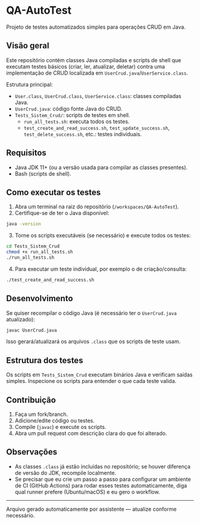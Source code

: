 # QA-AutoTest

Projeto de testes automatizados simples para operações CRUD em Java.

## Visão geral

Este repositório contém classes Java compiladas e scripts de shell que executam testes básicos (criar, ler, atualizar, deletar) contra uma implementação de CRUD localizada em `UserCrud.java`/`UserService.class`.

Estrutura principal:

- `User.class`, `UserCrud.class`, `UserService.class`: classes compiladas Java.
- `UserCrud.java`: código fonte Java do CRUD.
- `Tests_Sistem_Crud/`: scripts de testes em shell.
  - `run_all_tests.sh`: executa todos os testes.
  - `test_create_and_read_success.sh`, `test_update_success.sh`, `test_delete_success.sh`, etc.: testes individuais.

## Requisitos

- Java JDK 11+ (ou a versão usada para compilar as classes presentes).
- Bash (scripts de shell).

## Como executar os testes

1. Abra um terminal na raiz do repositório (`/workspaces/QA-AutoTest`).
2. Certifique-se de ter o Java disponível:

```bash
java -version
```

3. Torne os scripts executáveis (se necessário) e execute todos os testes:

```bash
cd Tests_Sistem_Crud
chmod +x run_all_tests.sh
./run_all_tests.sh
```

4. Para executar um teste individual, por exemplo o de criação/consulta:

```bash
./test_create_and_read_success.sh
```

## Desenvolvimento

Se quiser recompilar o código Java (é necessário ter o `UserCrud.java` atualizado):

```bash
javac UserCrud.java
```

Isso gerará/atualizará os arquivos `.class` que os scripts de teste usam.

## Estrutura dos testes

Os scripts em `Tests_Sistem_Crud` executam binários Java e verificam saídas simples. Inspecione os scripts para entender o que cada teste valida.

## Contribuição

1. Faça um fork/branch.
2. Adicione/edite código ou testes.
3. Compile (`javac`) e execute os scripts.
4. Abra um pull request com descrição clara do que foi alterado.

## Observações

- As classes `.class` já estão incluídas no repositório; se houver diferença de versão do JDK, recompile localmente.
- Se precisar que eu crie um passo a passo para configurar um ambiente de CI (GitHub Actions) para rodar esses testes automaticamente, diga qual runner prefere (Ubuntu/macOS) e eu gero o workflow.

---

Arquivo gerado automaticamente por assistente — atualize conforme necessário.
